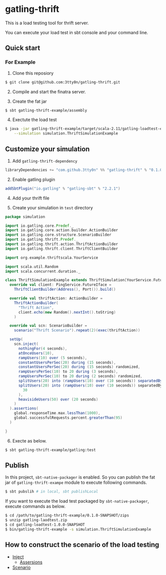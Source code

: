 # gatling-thrift

This is a load testing tool for thrift server.

You can execute your load test in sbt console and your command line.

## Quick start

### For Example

1. Clone this reposiory

```bash
$ git clone git@github.com:3tty0n/gatling-thrift.git
```

2. Compile and start the finatra server.

3. Create the fat jar

```bash
$ sbt gatling-thrift-example/assembly
```

4. Exectute the load test

``` bash
$ java -jar gatling-thrift-example/target/scala-2.11/gatling-loadtest-example.jar \
    --simulation simulation.ThriftSimulationExample
```
  
## Customize your simulation

1. Add `gatling-thrift-dependency`

```scala
libraryDependencies += "com.github.3tty0n" %% "gatling-thrift" % "0.1.0-SNAPSHOT"
```

2. Enable gatling plugin

```scala
addSbtPlugin("io.gatling" % "gatling-sbt" % "2.2.1")
```

4. Add your thrift file

5. Create your simulation in `test` directory

``` scala
package simulation

import io.gatling.core.Predef._
import io.gatling.core.action.builder.ActionBuilder
import io.gatling.core.structure.ScenarioBuilder
import io.gatling.thrift.Predef._
import io.gatling.thrift.action.ThriftActionBuilder
import io.gatling.thrift.client.ThriftClientBuilder

import org.example.thriftscala.YourService

import scala.util.Random
import scala.concurrent.duration._

class ThriftSimulationExample extends ThriftSimulation[YourService.FutureIface] {
  override val client: PingService.FutureIface =
    ThriftClientBuilder(Address(), Port()).build()

  override val thriftAction: ActionBuilder =
    ThriftActionBuilder(
      "Thrift Action",
      client.echo(new Random().nextInt().toString)
    )

  override val scn: ScenarioBuilder =
    scenario("Thrift Scenario").repeat(2)(exec(thriftAction))

  setUp(
    scn.inject(
      nothingFor(4 seconds),
      atOnceUsers(10),
      rampUsers(10) over (5 seconds),
      constantUsersPerSec(20) during (15 seconds),
      constantUsersPerSec(20) during (15 seconds) randomized,
      rampUsersPerSec(10) to 20 during (3 seconds),
      rampUsersPerSec(10) to 20 during (2 seconds) randomized,
      splitUsers(20) into (rampUsers(10) over (10 seconds)) separatedBy (10 seconds),
      splitUsers(20) into (rampUsers(10) over (10 seconds)) separatedBy atOnceUsers(
        30
      ),
      heavisideUsers(50) over (20 seconds)
    )
  ).assertions(
    global.responseTime.max.lessThan(1000),
    global.successfulRequests.percent.greaterThan(95)
  )

}
```

6. Execte as below.

``` bash
$ sbt gatling-thrift-example/gatling:test
```

## Publish

In this project, `sbt-native-packager` is enabled. So you can publish the fat jar of `gatling-thrift-exampe` module to execute following commands.

``` bash
$ sbt pubslih # in local, sbt publishLocal
```

If you want to execute the load test packaged by `sbt-native-packager`, execute commands as below.

``` bash
$ cd /path/to/gatling-thrift-example/0.1.0-SNAPSHOT/zips
$ unzip gatling-laodtest.zip
$ cd gatling-loadtest-1.0.0-SNAPSHOT
$ bin/gatling-thrift-example -s simulation.ThriftSimulationExample
```

## How to construct the scenario of the load testing

- [Inject](http://gatling.io/docs/current/general/simulation_setup/)
  - [Assersions](http://gatling.io/docs/current/general/assertions/#assertions)
- [Scenario](http://gatling.io/docs/current/general/scenario/)
